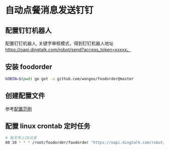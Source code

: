 # 自动点餐消息发送钉钉

## 配置钉钉机器人

配置钉钉机器人, 关键字审核模式，得到钉钉机器人地址 https://oapi.dingtalk.com/robot/send?access_token=xxxxx。

## 安装 foodorder
```bash
GOBIN=$(pwd) go get -u github.com/wongoo/foodorder@master
```

## 创建配置文件

参考[配置范例](foodorder.json)

## 配置 linux crontab 定时任务
```bash
# 每天早上10点发
00 10 * * * /root/foodorder/foodorder "https://oapi.dingtalk.com/robot/send?access_token=xxxxx >> /root/foodorder/cron.log"
```